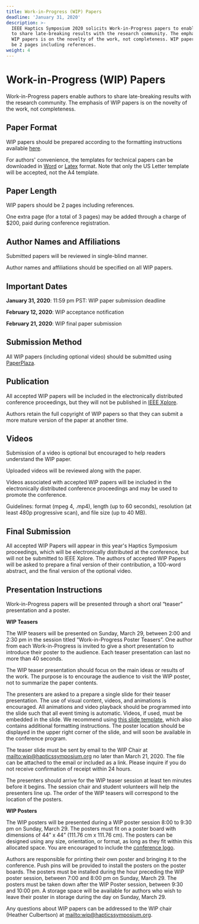 ```yaml
---
title: Work-in-Progress (WIP) Papers
deadline: 'January 31, 2020'
description: >-
  IEEE Haptics Symposium 2020 solicits Work-in-Progress papers to enable authors
  to share late-breaking results with the research community. The emphasis of
  WIP papers is on the novelty of the work, not completeness. WIP papers should
  be 2 pages including references.
weight: 4
---
```

# **Work-in-Progress (WIP) Papers**

Work-in-Progress papers enable authors to share late-breaking results with the research community. The emphasis of WIP papers is on the novelty of the work, not completeness.

## Paper Format

WIP papers should be prepared according to the formatting instructions available [here](http://ras.papercept.net/conferences/support/support.php).

For authors' convenience, the templates for technical papers can be downloaded in [Word](http://ras.papercept.net/conferences/support/word.php) or [Latex](http://ras.papercept.net/conferences/support/tex.php) format. Note that only the US Letter template will be accepted, not the A4 template.

## Paper Length

WIP papers should be 2 pages including references.

One extra page (for a total of 3 pages) may be added through a charge of $200, paid during conference registration.

## Author Names and Affiliations

Submitted papers will be reviewed in single-blind manner.

Author names and affiliations should be specified on all WIP papers.

## Important Dates

**January 31, 2020**: 11:59 pm PST: WIP paper submission deadline

**February 12, 2020**: WIP acceptance notification

**February 21, 2020**: WIP final paper submission

## Submission Method

All WIP papers (including optional video) should be submitted using [PaperPlaza](https://ras.papercept.net/conferences/scripts/start.pl).  

## Publication

All accepted WIP papers will be included in the electronically distributed conference proceedings, but they will not be published in [IEEE Xplore](https://ieeexplore.ieee.org/Xplore/home.jsp).

Authors retain the full copyright of WIP papers so that they can submit a more mature version of the paper at another time.

## Videos

Submission of a video is optional but encouraged to help readers understand the WIP paper.

Uploaded videos will be reviewed along with the paper.

Videos associated with accepted WIP papers will be included in the electronically distributed conference proceedings and may be used to promote the conference.

Guidelines: format (mpeg 4, .mp4), length (up to 60 seconds), resolution (at least 480p progressive scan), and file size (up to 40 MB).

## Final Submission

All accepted WIP Papers will appear in this year's Haptics Symposium proceedings, which will be electronically distributed at the conference, but will not be submitted to IEEE Xplore. The authors of accepted WIP Papers will be asked to prepare a final version of their contribution, a 100-word abstract,  and the final version of the optional video.

## Presentation Instructions

Work-in-Progress papers will be presented through a short oral “teaser” presentation and a poster.

**WIP Teasers**

The WIP teasers will be presented on Sunday, March 29, between 2:00 and 2:30 pm in the session titled “Work-in-Progress Poster Teasers”. One author from each Work-in-Progress is invited to give a short presentation to introduce their poster to the audience. Each teaser presentation can last no more than 40 seconds.

The WIP teaser presentation should focus on the main ideas or results of the work. The purpose is to encourage the audience to visit the WIP poster, not to summarize the paper contents.

The presenters are asked to a prepare a single slide for their teaser presentation. The use of visual content, videos, and animations is encouraged. All animations and video playback should be programmed into the slide such that all event timing is automatic. Videos, if used, must be embedded in the slide. We recommend using [this slide template](https://drive.google.com/file/d/1EoGA4D_ClGZ9hQrqp2pnD-YYu4jdWW46/view?usp=sharing), which also contains additional formatting instructions. The poster location should be displayed in the upper right corner of the slide, and will soon be available in the conference program.

The teaser slide must be sent by email to the WIP Chair at <mailto:wip@hapticssymposium.org> no later than March 21, 2020. The file can be attached to the email or included as a link. Please inquire if you do not receive confirmation of receipt within 24 hours.

The presenters should arrive for the WIP teaser session at least ten minutes before it begins. The session chair and student volunteers will help the presenters line up. The order of the WIP teasers will correspond to the location of the posters.

**WIP Posters**

The WIP posters will be presented during a WIP poster session 8:00 to 9:30 pm on Sunday, March 29. The posters must fit on a poster board with dimensions of 44” x 44” (111.76 cm x 111.76 cm). The posters can be designed using any size, orientation, or format, as long as they fit within this allocated space. You are encouraged to include the [conference logo](https://drive.google.com/file/d/1cy713kmBjW3uK2710KcFry7e3SNQPFQW/view?usp=sharing).

Authors are responsible for printing their own poster and bringing it to the conference. Push pins will be provided to install the posters on the poster boards. The posters must be installed during the hour preceding the WIP poster session, between 7:00 and 8:00 pm on Sunday, March 29. The posters must be taken down after the WIP Poster session, between 9:30 and 10:00 pm. A storage space will be available for authors who wish to leave their poster in storage during the day on Sunday, March 29.

Any questions about WIP papers can be addressed to the WIP chair (Heather Culbertson) at <mailto:wip@hapticssymposium.org>.
